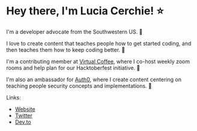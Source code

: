 

<!--
**Cerchie/Cerchie** is a ✨ _special_ ✨ repository because its `README.md` (this file) appears on your GitHub profile.-->

# Hey there, I'm Lucia Cerchie! ⭐

I'm a developer advocate from the Southwestern US. 🌵

I love to create content that teaches people how to get started coding, and then teaches them how to keep coding better. 🚀

I'm a contributing member at [Virtual Coffee](https://virtualcoffee.io/), where I co-host weekly zoom rooms and help plan for our Hacktoberfest initiative. 🎃 

I'm also an ambassador for [Auth0](https://auth0.com/ambassador-program), where I create content centering on teaching people security concepts and implementations. 🔑

Links: 

- [Website](https://luciacerchie.dev/)
- [Twitter](https://twitter.com/CerchieLucia)
- [Dev.to](https://dev.to/cerchie)
